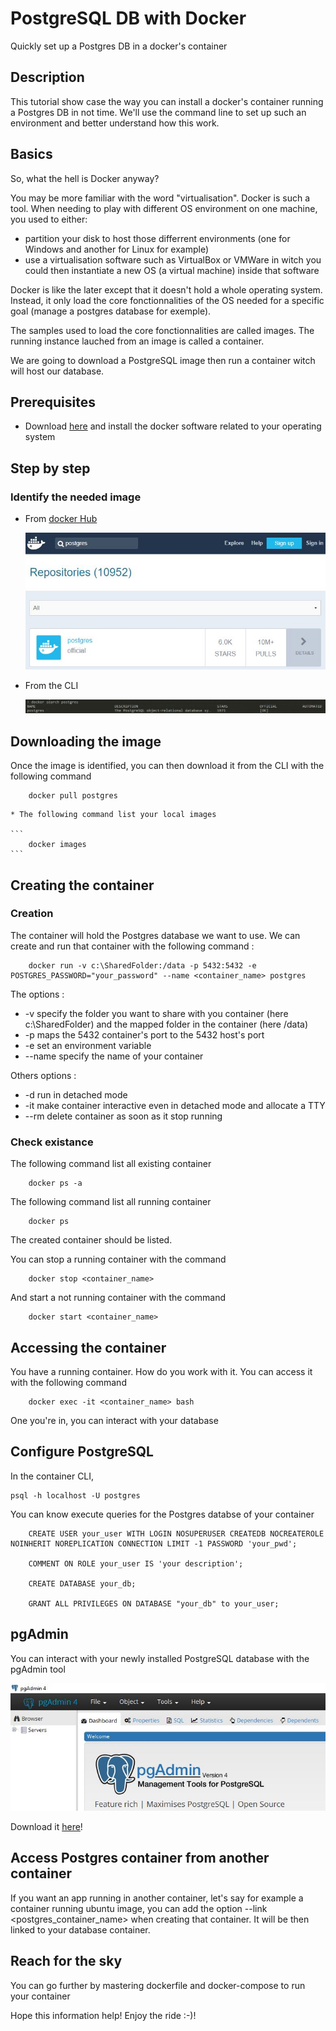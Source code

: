 # PostgreSQL DB with Docker

Quickly set up a Postgres DB in a docker's container

## Description

This tutorial show case the way you can install a docker's container running a Postgres DB in not time.
We'll use the command line to set up such an environment and better understand how this work.

## Basics

So, what the hell is Docker anyway?

You may be more familiar with the word "virtualisation". Docker is such a tool.
When needing to play with different OS environment on one machine, you used to either:

* partition your disk to host those differrent environments (one for Windows and another for Linux for example)
* use a virtualisation software such as VirtualBox or VMWare in witch you could then instantiate a new OS (a virtual machine) inside that software

Docker is like the later except that it doesn't hold a whole operating system. Instead, it only load the core fonctionnalities of the OS needed for a specific goal (manage a postgres database for exemple).

The samples used to load the core fonctionnalities are called images. The running instance lauched from an image is called a container.

We are going to download a PostgreSQL image then run a container witch will host our database.

## Prerequisites

* Download [here](https://www.docker.com/products/docker-desktop "Install for Docker") and install the docker software related to your operating system

## Step by step

### Identify the needed image

* From [docker Hub](https://hub.docker.com/ "Docker Hub")

    ![screenshot_01](docs/img/docker-hub-search-postgres.JPG)

* From the CLI

    ![screenshot_02](docs/img/docker-cli-search-postgres.JPG)

## Downloading the image

Once the image is identified, you can then download it from the CLI with the following command

```
    docker pull postgres
```

    * The following command list your local images

    ```
        docker images
    ```

## Creating the container

### Creation

The container will hold the Postgres database we want to use.
We can create and run that container with the following command :

```
    docker run -v c:\SharedFolder:/data -p 5432:5432 -e POSTGRES_PASSWORD="your_password" --name <container_name> postgres
```

The options :

* -v specify the folder you want to share with you container (here c:\SharedFolder) and the mapped folder in the container (here /data)
* -p maps the 5432 container's port to the 5432 host's port
* -e set an environment variable
* --name specify the name of your container

Others options :

* -d run in detached mode
* -it make container interactive even in detached mode and allocate a TTY
* --rm delete container as soon as it stop running

### Check existance

The following command list all existing container

```
    docker ps -a
```

The following command list all running container

```
    docker ps
```

The created container should be listed.

You can stop a running container with the command

```
    docker stop <container_name>
```

And start a not running container with the command

```
    docker start <container_name>
```

## Accessing the container

You have a running container. How do you work with it.
You can access it with the following command

```
    docker exec -it <container_name> bash
```

One you're in, you can interact with your database

## Configure PostgreSQL

In the container CLI,

```
psql -h localhost -U postgres
```

You can know execute queries for the Postgres databse of your container

```
    CREATE USER your_user WITH LOGIN NOSUPERUSER CREATEDB NOCREATEROLE NOINHERIT NOREPLICATION CONNECTION LIMIT -1 PASSWORD 'your_pwd';

    COMMENT ON ROLE your_user IS 'your description';

    CREATE DATABASE your_db;

    GRANT ALL PRIVILEGES ON DATABASE "your_db" to your_user;
```

## pgAdmin

You can interact with your newly installed PostgreSQL database with the pgAdmin tool

![screenshot_03](docs/img/pgAdmin-interface.JPG)

Download it [here](https://www.pgadmin.org/download/ "pgAdmin download")!

## Access Postgres container from another container

If you want an app running in another container, let's say for example a container running ubuntu image, you can add the option --link <postgres_container_name> when creating that container. It will be then linked to your database container.

## Reach for the sky

You can go further by mastering dockerfile and docker-compose to run your container

Hope this information help! Enjoy the ride :-)!


